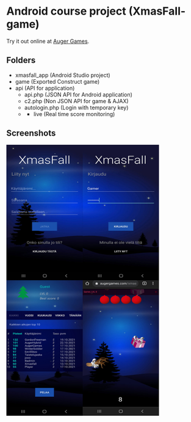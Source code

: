 # Android course project (XmasFall-game)

Try it out online at [Auger Games](https://augergames.com/xmasfall).

## Folders

- xmasfall_app (Android Studio project)
- game (Exported Construct game)
- api (API for application)
  - api.php (JSON API for Android application)
  - c2.php (Non JSON API for game & AJAX)
  - autologin.php (Login with temporary key)
  - - live (Real time score monitoring)

## Screenshots

<a href="url"><img src="https://github.com/AkiKurvinen/xmasfall/blob/main/screenshots/gameplay5.jpg" align="left" height="355" width="200" alt="Screenshot 1"></a>
<a href="url"><img src="https://github.com/AkiKurvinen/xmasfall/blob/main/screenshots/gameplay2.jpg" align="left" height="355" width="200" alt="Screenshot 2"></a>
<a href="url"><img src="https://github.com/AkiKurvinen/xmasfall/blob/main/screenshots/gameplay3.jpg" align="left" height="355" width="200" alt="Screenshot 3"></a>
<a href="url"><img src="https://github.com/AkiKurvinen/xmasfall/blob/main/screenshots/gameplay4.jpg" align="left" height="355" width="200" alt="Screenshot 4"></a>
